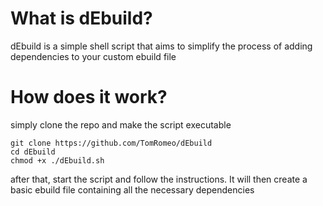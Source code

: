 # What is dEbuild?

dEbuild is a simple shell script that aims to simplify the process of adding dependencies to your custom ebuild file


# How does it work?

simply clone the repo and make the script executable

``` shell
git clone https://github.com/TomRomeo/dEbuild
cd dEbuild
chmod +x ./dEbuild.sh
```

after that, start the script and follow the instructions. It will then create a basic ebuild file containing all the
necessary dependencies


